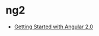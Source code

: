 # ng2
* [Getting Started with Angular 2.0](http://thejackalofjavascript.com/getting-started-with-angular-2-0/)
